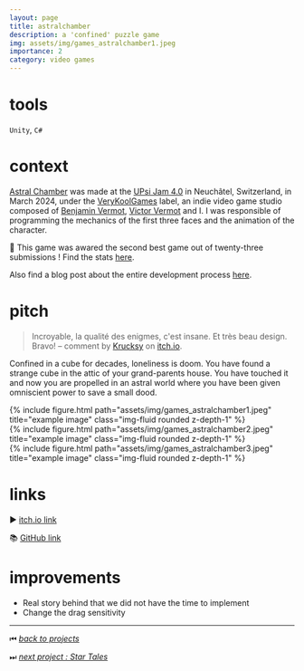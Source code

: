 ```yaml
---
layout: page
title: astralchamber
description: a 'confined' puzzle game
img: assets/img/games_astralchamber1.jpeg
importance: 2
category: video games
---
```


# tools

`Unity`, `C#`

# context

[Astral Chamber](https://kennethrioja.itch.io/astralchamber) was made at the [UPsi Jam 4.0](https://itch.io/jam/upsi-jam-4-0) in Neuchâtel, Switzerland, in March 2024, under the [VeryKoolGames](https://www.instagram.com/verykoolgames/) label, an indie video game studio composed of [Benjamin Vermot](https://benjaminvermot.ch/index.html), [Victor Vermot](https://www.linkedin.com/in/victor-vermot-petit-outhenin-02786b23b/) and I. I was responsible of programming the mechanics of the first three faces and the animation of the character.

🥈 This game was awared the second best game out of twenty-three submissions ! Find the stats [here](https://itch.io/jam/upsi-jam-4-0/rate/2603728).

Also find a blog post about the entire development process [here](../../blog/2024/we-got-the-second-place-at-the-upsi-jam-2024).

# pitch

> Incroyable, la qualité des enigmes, c'est insane. Et très beau design. Bravo! – comment by [Krucksy](https://itch.io/profile/krucksy) on [itch.io](https://kennethrioja.itch.io/astralchamber).

Confined in a cube for decades, loneliness is doom. You have found a strange cube in the attic of your grand-parents house. You have touched it and now you are propelled in an astral world where you have been given omniscient power to save a small dood.

<div class="row">
    <div class="col-sm mt-3 mt-md-0">
        {% include figure.html path="assets/img/games_astralchamber1.jpeg" title="example image" class="img-fluid rounded z-depth-1" %}
    </div>
    <div class="col-sm mt-3 mt-md-0">
        {% include figure.html path="assets/img/games_astralchamber2.jpeg" title="example image" class="img-fluid rounded z-depth-1" %}
    </div>
    <div class="col-sm mt-3 mt-md-0">
        {% include figure.html path="assets/img/games_astralchamber3.jpeg" title="example image" class="img-fluid rounded z-depth-1" %}
    </div>
</div>

# links

▶️ [itch.io link](https://kennethrioja.itch.io/astralchamber)

📚 [GitHub link](https://github.com/VeryKoolGames/upsi_jam_2024)

# improvements

- Real story behind that we did not have the time to implement
- Change the drag sensitivity

______

⏮ [*back to projects*](./..)

⏭ [*next project : Star Tales*](./../vg_wannabee)
